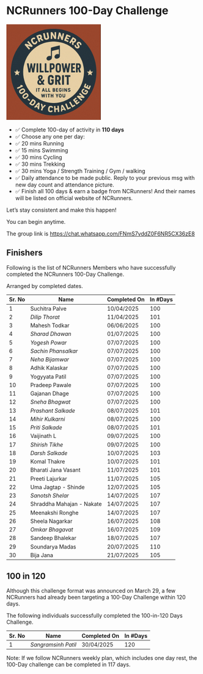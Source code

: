 # NCRunners 100-Day Challenge

<a  href="/assets/images/ncrhdc/ncrhdc_badge.png"><img src="/assets/images/ncrhdc/ncrhdc_badge.png" height="250px"></a>

* ✅ Complete 100-day of activity in **110 days**
* ✅ Choose any one per day:
* ✅ 20 mins Running
* ✅ 15 mins Swimming
* ✅ 30 mins Cycling
* ✅ 30 mins Trekking
* ✅ 30 mins Yoga / Strength Training / Gym / walking
* ✅ Daily attendance to be made public. Reply to your previous msg with new day count and attendance picture. 
* ✅ Finish all 100 days & earn a badge from NCRunners! And their names will be listed on official website of NCRunners.

Let’s stay consistent and make this happen!

You can begin anytime.

The group link is https://chat.whatsapp.com/FNmS7vddZ0F6NR5CX36zE8

## Finishers

Following is the list of NCRunners Members who have successfully completed the NCRunners 100-Day Challenge.

Arranged by completed dates.

|Sr. No| Name | Completed On | In #Days |
| --- | --- | --- | --- |
| 1 | Suchitra Palve | 10/04/2025 | 100 |
| 2 | *Dilip Thorat* | 11/04/2025 | 101 |
| 3 | Mahesh Todkar |  06/06/2025 | 100 |
| 4 | *Sharad Dhawan* | 01/07/2025 | 100 |
| 5 | *Yogesh Powar* | 07/07/2025 | 100 |
| 6 | *Sachin Phansalkar* | 07/07/2025 | 100 |
| 7 | *Neha Bijamwar* | 07/07/2025 | 100 | 
| 8 | Adhik Kalaskar | 07/07/2025 | 100 |
| 9 | Yogyyata Patil | 07/07/2025 | 100 | 
| 10 | Pradeep Pawale | 07/07/2025 | 100 |
| 11 | Gajanan Dhage | 07/07/2025 | 100 |
| 12 | *Sneha Bhagwat* | 07/07/2025 | 100 |
| 13 | *Prashant Salkade* | 08/07/2025 | 101 |
| 14 | *Mihir Kulkarni* | 08/07/2025 | 100 |
| 15 | *Priti Salkade* | 08/07/2025 | 101 |
| 16 | Vaijinath L | 09/07/2025 | 100 |
| 17 | *Shirish Tikhe* | 09/07/2025 | 100 |
| 18 | *Darsh Salkade* | 10/07/2025 | 103 |
| 19 | Komal Thakre | 10/07/2025 | 101 |
| 20 | Bharati Jana Vasant | 11/07/2025 | 101 |
| 21 | Preeti Lajurkar | 11/07/2025 | 105
| 22 | Uma Jagtap - Shinde | 12/07/2025 | 105 |
| 23 | *Sanotsh Shelar* | 14/07/2025 | 107 |
| 24 | Shraddha Mahajan - Nakate | 14/07/2025 | 107 |
| 25 | Meenakshi Ronghe | 14/07/2025 | 107 |
| 26 | Sheela Nagarkar | 16/07/2025 | 108 |
| 27 | *Omkar Bhagavat* | 16/07/2025 | 109 |
| 28 | Sandeep Bhalekar | 18/07/2025 | 107 |
| 29 | Soundarya Madas | 20/07/2025 | 110 |
| 30 | Bija Jana | 21/07/2025 | 105 | 110 |

## 100 in 120 

Although this challenge format was announced on March 29, a few NCRunners had
already been targeting a 100-Day Challenge within 120 days.

The following individuals successfully completed the 100-in-120 Days Challenge.

|Sr. No| Name | Completed On | In #Days |
| --- | --- | --- | --- |
| 1 | *Sangramsinh Patil* | 30/04/2025 | 120 |



Note: If we follow NCRunners weekly plan, which includes one day rest, the 100-Day
challenge can be completed in 117 days. 










